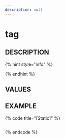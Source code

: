 ```yaml
---
description: null
---
```


# tag

## DESCRIPTION

{% hint style="info" %}

{% endhint %}

## VALUES

## EXAMPLE

{% code title="\[Static\]" %}
```markup

```
{% endcode %}

